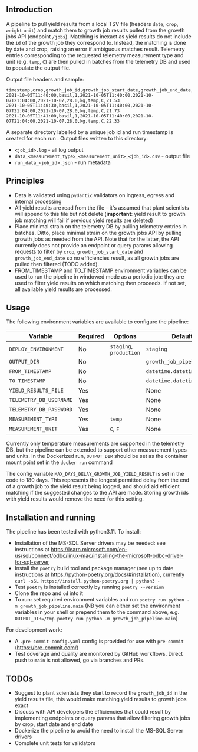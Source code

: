 ## Introduction

A pipeline to pull yield results from a local TSV file (headers `date`,
`crop`, `weight` `unit`) and match them to growth job results pulled from
the growth jobs API (endpoint `/jobs`). Matching is inexact as yield results
do not include the `id` of the growth job they correspond to. Instead, the
matching is done by date and crop, raising an error if ambiguous matches
result. Telemetry entries corresponding to the requested telemetry measurement
type and unit (e.g. `temp`, `C`) are then pulled in batches from the telemetry
DB and used to populate the output file.

Output file headers and sample:
```
timestamp,crop,growth_job_id,growth_job_start_date,growth_job_end_date,yield_recorded_date,yield_weight,yield_unit,telemetry_measurement_type,telemetry_measurement_unit,telemetry_measurement_value
2021-10-05T11:40:00,basil,1,2021-10-05T11:40:00,2021-10-07T21:04:00,2021-10-07,28.0,kg,temp,C,21.53
2021-10-05T11:40:30,basil,1,2021-10-05T11:40:00,2021-10-07T21:04:00,2021-10-07,28.0,kg,temp,C,21.73
2021-10-05T11:41:00,basil,1,2021-10-05T11:40:00,2021-10-07T21:04:00,2021-10-07,28.0,kg,temp,C,22.33
```

A separate directory labelled by a unique job id and run timestamp is created for each run
. Output files written to this directory:
* `<job_id>.log` - all log output
* `data_<measurement_type>_<measurement_unit>_<job_id>.csv` - output file
* `run_data_<job_id>.json` - run metadata

## Principles
* Data is validated using `pydantic` validators on ingress, egress and internal processing
* All yield results are read from the file - it's assumed that plant scientists will append to this file but not delete
  (__important__: yield result to growth job matching will fail if previous yield results are deleted)
* Place minimal strain on the telemetry DB by pulling telemetry entries in batches. Ditto, place minimal
    strain on the growth jobs API by pulling growth jobs as needed from the API. Note
    that for the latter, the API currently does not provide an endpoint or query params
    allowing requests to filter by `crop`, `growth_job_start_date` and `growth_job_end_date` so no
    efficiencies result, as all growth jobs are pulled then filtered (TODO added).
* FROM_TIMESTAMP and TO_TIMESTAMP environment variables can be used to run the pipeline in
  windowed mode as a periodic job: they are used to filter yield results on which matching
  then proceeds. If not set, all available yield results are processed.

## Usage
The following environment variables are available to configure the pipeline:

| Variable                | Required | Options                | Default                    |
|-------------------------|----------|------------------------|----------------------------|
| `DEPLOY_ENVIRONMENT`    | No       | `staging`, `production` | `staging`                  |
| `OUTPUT_DIR`            | No       |                        | `growth_job_pipeline_data` |
| `FROM_TIMESTAMP`        | No       |                        | `datetime.datetime.min`    |
| `TO_TIMESTAMP`          | No       |                        | `datetime.datetime.max`    |
| `YIELD_RESULTS_FILE`    | Yes      |                        | None                       |
| `TELEMETRY_DB_USERNAME` | Yes      |                        | None                       |
| `TELEMETRY_DB_PASSWORD` | Yes      |                        | None                       |
| `MEASUREMENT_TYPE`      | Yes      | `temp`                  | None                       |
| `MEASUREMENT_UNIT`      | Yes      | `C`, `F`                | None                       |

Currently only temperature measurements are supported in the telemetry DB, but
the pipeline can be extended to support other measurement types and units. In the Dockerized
run, `OUTPUT_DIR` should be set as the container mount point set in the `docker run` command

The config variable `MAX_DAYS_DELAY_GROWTH_JOB_YIELD_RESULT` is set in the code to 180 days.
This represents the longest permitted delay from the end of a growth job to the yield result being
logged, and should aid efficient matching if the suggested changes to the API are made. Storing
growth ids with yield results would remove the need for this setting.

## Installation and running

The pipeline has been tested with python3.11. To install:

* Installation of the MS-SQL Server drivers may be needed: see instructions at
https://learn.microsoft.com/en-us/sql/connect/odbc/linux-mac/installing-the-microsoft-odbc-driver-for-sql-server
* Install the `poetry` build tool and package manager (see up to date instructions at
https://python-poetry.org/docs/#installation), currently `curl -sSL https://install.python-poetry.org | python3 -`
* Test `poetry` is installed correctly by running `poetry --version`
* Clone the repo and `cd` into it
* To run: set required environment variables and run `poetry run python -m growth_job_pipeline.main` (NB you
can either set the environment variables in your shell or prepend them to the command above, e.g. `OUTPUT_DIR=/tmp poetry run python -m growth_job_pipeline.main`)

For development work:
* A `.pre-commit-config.yaml` config is provided for use with `pre-commit` (https://pre-commit.com/)
* Test coverage and quality are monitored by GitHub workflows. Direct push to `main` is not allowed,
go via branches and PRs.

## TODOs
* Suggest to plant scientists they start to record the `growth_job_id` in the
  yield results file, this would make matching yield results to growth jobs exact
* Discuss with API developers the efficiencies that could result by implementing
  endpoints or query params that allow filtering growth jobs by crop, start date and
  end date
* Dockerize the pipeline to avoid the need to install the MS-SQL Server drivers
* Complete unit tests for validators
